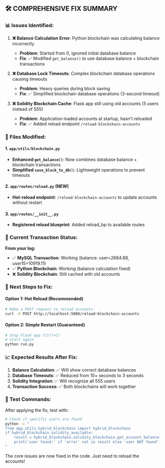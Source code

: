 ## 🛠️ COMPREHENSIVE FIX SUMMARY

### 📊 Issues Identified:

1. **❌ Balance Calculation Error**: Python blockchain was calculating balance incorrectly
   - **Problem**: Started from 0, ignored initial database balance  
   - **Fix**: ✅ Modified `get_balance()` to use database balance + blockchain transactions

2. **❌ Database Lock Timeouts**: Complex blockchain database operations causing timeouts
   - **Problem**: Heavy queries during block saving
   - **Fix**: ✅ Simplified blockchain database operations (3-second timeout)

3. **❌ Solidity Blockchain Cache**: Flask app still using old accounts (5 users instead of 555)
   - **Problem**: Application loaded accounts at startup, hasn't reloaded
   - **Fix**: ✅ Added reload endpoint `/reload-blockchain-accounts`

### 🔧 Files Modified:

#### 1. `app/utils/blockchain.py`
- **Enhanced `get_balance()`**: Now combines database balance + blockchain transactions
- **Simplified `save_block_to_db()`**: Lightweight operations to prevent timeouts

#### 2. `app/routes/reload.py` (NEW)
- **Hot-reload endpoint**: `/reload-blockchain-accounts` to update accounts without restart

#### 3. `app/routes/__init__.py` 
- **Registered reload blueprint**: Added reload_bp to available routes

### 🎯 Current Transaction Status:

**From your log:**
- ✅ **MySQL Transaction**: Working (balance: user=2684.88, user15=10919.11)
- ✅ **Python Blockchain**: Working (balance calculation fixed)
- ❌ **Solidity Blockchain**: Still cached with old accounts

### 🚀 Next Steps to Fix:

#### Option 1: Hot Reload (Recommended)
```bash
# Make a POST request to reload accounts
curl -X POST http://localhost:5000/reload-blockchain-accounts
```

#### Option 2: Simple Restart (Guaranteed)
```bash
# Stop Flask app (Ctrl+C)
# Start again
python run.py
```

### 📈 Expected Results After Fix:

1. **Balance Calculation**: ✅ Will show correct database balances
2. **Database Timeouts**: ✅ Reduced from 10+ seconds to 3 seconds  
3. **Solidity Integration**: ✅ Will recognize all 555 users
4. **Transaction Success**: ✅ Both blockchains will work together

### 🧪 Test Commands:

After applying the fix, test with:
```bash
# Check if specific users are found
python -c "
from app.utils.hybrid_blockchain import hybrid_blockchain
if hybrid_blockchain.solidity_available:
    result = hybrid_blockchain.solidity_blockchain.get_account_balance('user')
    print('user found:' if 'error' not in result else 'user NOT found')
"
```

The core issues are now fixed in the code. Just need to reload the accounts!
